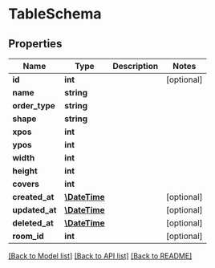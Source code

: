 # TableSchema

## Properties
Name | Type | Description | Notes
------------ | ------------- | ------------- | -------------
**id** | **int** |  | [optional] 
**name** | **string** |  | 
**order_type** | **string** |  | 
**shape** | **string** |  | 
**xpos** | **int** |  | 
**ypos** | **int** |  | 
**width** | **int** |  | 
**height** | **int** |  | 
**covers** | **int** |  | 
**created_at** | [**\DateTime**](\DateTime.md) |  | [optional] 
**updated_at** | [**\DateTime**](\DateTime.md) |  | [optional] 
**deleted_at** | [**\DateTime**](\DateTime.md) |  | [optional] 
**room_id** | **int** |  | [optional] 

[[Back to Model list]](../../README.md#documentation-for-models) [[Back to API list]](../../README.md#documentation-for-api-endpoints) [[Back to README]](../../README.md)

